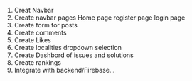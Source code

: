 1. Creat Navbar
2. Create navbar pages
    Home page
    register page
    login page
3. Create form for posts
4. Create comments
5. Create Likes
6. Create localities dropdown selection
7. Create Dashbord of issues and solutions
8. Create rankings
9. Integrate with backend/Firebase...